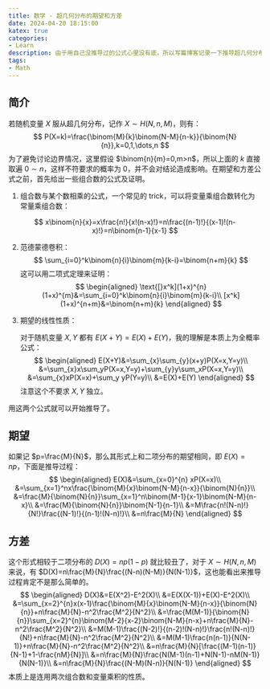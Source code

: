 ```yaml
---
title: 数学 - 超几何分布的期望和方差
date: 2024-04-20 18:15:00
katex: true
categories:
- Learn
description: 由于用自己没推导过的公式心里没有底，所以写篇博客记录一下推导超几何分布的期望和方差的过程。
tags:
- Math
---
```


## 简介

若随机变量 $X$ 服从超几何分布，记作 $X\sim H(N,n,M)$，则有：
$$
P(X=k)=\frac{\binom{M}{k}\binom{N-M}{n-k}}{\binom{N}{n}},k=0,1,\dots,n
$$
为了避免讨论边界情况，这里假设 $\binom{n}{m}=0,m>n$，所以上面的 $k$ 直接取遍 $0\sim n$，这样不符要求的概率为 $0$，并不会对结论造成影响。在期望和方差公式之前，首先给出一些组合数的公式及证明。

1. 组合数与某个数相乘的公式，一个常见的 trick，可以将变量乘组合数转化为常量乘组合数：

$$
  x\binom{n}{x}=x\frac{n!}{x!(n-x)!}=n\frac{(n-1)!}{(x-1)!(n-x)!}=n\binom{n-1}{x-1}
$$

2. 范德蒙德卷积：
   $$
   \sum_{i=0}^k\binom{n}{i}\binom{m}{k-i}=\binom{n+m}{k}
   $$
   这可以用二项式定理来证明：
   $$
   \begin{aligned}
   \text{[}x^k](1+x)^{n}(1+x)^{m}&=\sum_{i=0}^k\binom{n}{i}\binom{m}{k-i}\\
   [x^k](1+x)^{n+m}&=\binom{n+m}{k}
   \end{aligned}
   $$

3. 期望的线性性质：

   对于随机变量 $X,Y$ 都有 $E(X+Y)=E(X)+E(Y)$，我的理解是本质上为全概率公式：
   $$
   \begin{aligned}
   E(X+Y)&=\sum_{x}\sum_{y}(x+y)P(X=x,Y=y)\\
   &=\sum_{x}x\sum_yP(X=x,Y=y)+\sum_{y}y\sum_xP(X=x,Y=y)\\
   &=\sum_{x}xP(X=x)+\sum_y yP(Y=y)\\
   &=E(X)+E(Y)
   \end{aligned}
   $$
   注意这个不要求 $X,Y$ 独立。

用这两个公式就可以开始推导了。

## 期望

如果记 $p=\frac{M}{N}$，那么其形式上和二项分布的期望相同，即 $E(X)=np$，下面是推导过程：
$$
\begin{aligned}
E(X)&=\sum_{x=0}^{n} xP(X=x)\\
&=\sum_{x=1}^nx\frac{\binom{M}{x}\binom{N-M}{n-x}}{\binom{N}{n}}\\
&=\frac{M}{\binom{N}{n}}\sum_{x=1}^n\binom{M-1}{x-1}\binom{N-M}{n-x}\\
&=\frac{M}{\binom{N}{n}}\binom{N-1}{n-1}\\
&=M\frac{n!(N-n)!}{N!}\frac{(N-1)!}{(n-1)!(N-n)!}\\
&=n\frac{M}{N}
\end{aligned}
$$

## 方差

这个形式相较于二项分布的 $D(X)=np(1-p)$ 就比较丑了，对于 $X\sim H(N,n,M)$ 来说，有 $D(X)=n\frac{M}{N}\frac{(N-n)(N-M)}{N(N-1)}$，这也能看出来推导过程肯定不是那么简单的。
$$
\begin{aligned}
D(X)&=E(X^2)-E^2(X)\\
&=E(X(X-1))+E(X)-E^2(X)\\
&=\sum_{x=2}^{n}x(x-1)\frac{\binom{M}{x}\binom{N-M}{n-x}}{\binom{N}{n}}+n\frac{M}{N}-n^2\frac{M^2}{N^2}\\
&=\frac{M(M-1)}{\binom{N}{n}}\sum_{x=2}^{n}\binom{M-2}{x-2}\binom{N-M}{n-x}+n\frac{M}{N}-n^2\frac{M^2}{N^2}\\
&=M(M-1)\frac{(N-2)!}{(n-2)!(N-n)!}\frac{n!(N-n)!}{N!}+n\frac{M}{N}-n^2\frac{M^2}{N^2}\\
&=M(M-1)\frac{n(n-1)}{N(N-1)}+n\frac{M}{N}-n^2\frac{M^2}{N^2}\\
&=n\frac{M}{N}[\frac{(M-1)(n-1)}{N-1}+1-\frac{nM}{N}]\\
&=n\frac{M}{N}\frac{N(M-1)(n-1)+N(N-1)-nM(N-1)}{N(N-1)}\\
&=n\frac{M}{N}\frac{(N-M)(N-n)}{N(N-1)}
\end{aligned}
$$
本质上是连用两次组合数和变量乘积的性质。
